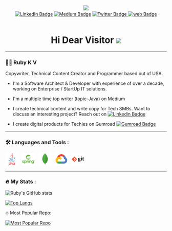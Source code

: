 <div id="header" align="center">
  <img src="https://media.giphy.com/media/l2QZUJ0IubBLIf8A0/giphy.gif" width="300"/>
  <div id="badges">
    <a href="https://www.linkedin.com/in/ruby-k-v-29004a22/"><img src="https://img.shields.io/badge/LinkedIn-blue?style=for-the-badge&logo=linkedin&logoColor=white" alt="LinkedIn Badge"/></a>
    <a href="https://medium.com/@rubyshiv"><img src="https://img.shields.io/badge/Medium-red?style=for-the-badge&logo=medium&logoColor=white" alt="Medium Badge"/></a>
   <a href="https://twitter.com/rubyshiv"> <img src="https://img.shields.io/badge/Twitter-blue?style=for-the-badge&logo=twitter&logoColor=white" alt="Twitter Badge"/> </a>
   <a href="https://rubykv.com/"> <img src="https://img.shields.io/badge/Website-red?style=for-the-badge&logo=web&logoColor=white" alt="web Badge"/> </a>
  </div>
  <img src="https://komarev.com/ghpvc/?username=rubykv&style=flat-square&color=blue" alt=""/>
  <h1>
  Hi Dear Visitor
  <img src="https://media.giphy.com/media/hvRJCLFzcasrR4ia7z/giphy.gif" width="30px"/>
</h1>
</div>

---
### :woman_technologist: Ruby K V  

Copywriter, Technical Content Creator and Programmer based out of USA.

- I'm a Software Architect & Developer with experience of over a decade, working on Enterprise / StartUp IT solutions. 

- I'm a multiple time top writer (topic-Java) on Medium 

- I create technical content and write copy for Tech SMBs. Want to discuss an interesting project? Reach out on [![Linkedin Badge](https://img.shields.io/badge/-LinkedIn-blue?style=flat&logo=Linkedin&logoColor=white)](https://www.linkedin.com/in/ruby-k-v-29004a22/)

- I create digital products for Techies on Gumroad  [![Gumroad Badge](https://img.shields.io/badge/-Gumroad-blue?style=flat&logo=Gumroad&logoColor=white)](https://rubyshiv.gumroad.com/)

---
### :hammer_and_wrench: Languages and Tools :
<div>
    <img src="https://github.com/devicons/devicon/blob/master/icons/java/java-original-wordmark.svg" title="Java" alt="Java" width="40" height="40"/>&nbsp;&nbsp;
    <img src="https://github.com/devicons/devicon/blob/master/icons/spring/spring-original-wordmark.svg" title="Spring" alt="Spring" width="40" height="40"/>&nbsp;&nbsp;
    <img src="https://github.com/devicons/devicon/blob/master/icons/mongodb/mongodb-original.svg" title="Mongo DB" alt="Mongo DB" width="40" height="40"/>&nbsp;&nbsp;
    <img src="https://github.com/devicons/devicon/blob/master/icons/googlecloud/googlecloud-original.svg" title="Google Cloud" alt="Google Cloud" width="40" height="40"/>&nbsp;&nbsp;
    <img src="https://github.com/devicons/devicon/blob/master/icons/git/git-original-wordmark.svg" title="Git" **alt="Git" width="40" height="40"/>
</div>

---
### :fire: My Stats :

![Ruby's GitHub stats](https://github-readme-stats.vercel.app/api?username=rubykv&show_icons=true&theme=radical)


[![Top Langs](https://github-readme-stats.vercel.app/api/top-langs/?username=rubykv&layout=compact&theme=vision-friendly-dark)](https://github.com/anuraghazra/github-readme-stats)

:fire: Most Popular Repo:


[![Most Popular Repo](https://github-readme-stats.vercel.app/api/pin/?username=rubykv&repo=code-examples)](https://github.com/anuraghazra/github-readme-stats)







